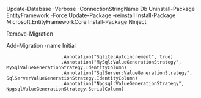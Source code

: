 Update-Database -Verbose -ConnectionStringName Db
Uninstall-Package EntityFramework -Force
Update-Package -reinstall
Install-Package Microsoft.EntityFrameworkCore
Install-Package Ninject

Remove-Migration

Add-Migration -name Initial

                        .Annotation("Sqlite:Autoincrement", true)
                        .Annotation("MySql:ValueGenerationStrategy", MySqlValueGenerationStrategy.IdentityColumn)
                        .Annotation("SqlServer:ValueGenerationStrategy", SqlServerValueGenerationStrategy.IdentityColumn)
                        .Annotation("Npgsql:ValueGenerationStrategy", NpgsqlValueGenerationStrategy.SerialColumn)
